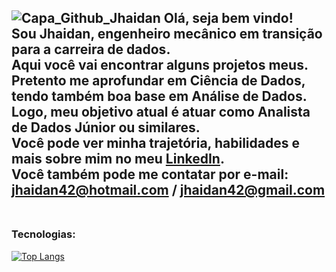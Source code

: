 ![Capa_Github_Jhaidan](https://user-images.githubusercontent.com/94374033/203615929-6850c342-32fa-4f7c-be18-23849a978ce8.png)
Olá, seja bem vindo!<br>
Sou Jhaidan, engenheiro mecânico em transição para a carreira de dados.<br>
Aqui você vai encontrar alguns projetos meus.<br>
Pretento me aprofundar em Ciência de Dados, tendo também boa base em Análise de Dados.<br>
Logo, meu objetivo atual é atuar como Analista de Dados Júnior ou similares.<br>
Você pode ver minha trajetória, habilidades e mais sobre mim no meu [LinkedIn](https://www.linkedin.com/in/jhaidan42/).<br>
Você também pode me contatar por e-mail: jhaidan42@hotmail.com / jhaidan42@gmail.com<br><br>
---

### Tecnologias:
[![Top Langs](https://github-readme-stats.vercel.app/api/top-langs/?username=jhaidan42&layout=compact&theme=vision-friendly-dark)](https://github.com/anuraghazra/github-readme-stats)
